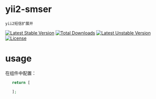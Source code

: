# yii2-smser
	yii2短信扩展开
[![Latest Stable Version](https://poser.pugx.org/zyj/yii2-extensions/v/stable)](https://packagist.org/packages/zyj/yii2-extensions) [![Total Downloads](https://poser.pugx.org/zyj/yii2-mysmser/downloads)](https://packagist.org/packages/zyj/yii2-mysmser) [![Latest Unstable Version](https://poser.pugx.org/zyj/yii2-mysmser/v/unstable)](https://packagist.org/packages/zyj/yii2-mysmser) [![License](https://poser.pugx.org/zyj/yii2-yii2-extensions/license)](https://packagist.org/packages/zyj/yii2-extensions)
# usage
在组件中配置：
```php
   return [

   ];
```